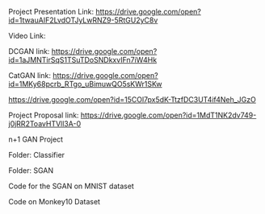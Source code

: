 Project Presentation Link: https://drive.google.com/open?id=1twauAIF2LvdOTJyLwRNZ9-5RtGU2yC8v


Video Link: 


DCGAN link: https://drive.google.com/open?id=1aJMNTirSqS1TSuTDoSNDkxvIFn7iW4Hk


CatGAN link: https://drive.google.com/open?id=1MKy68pcrb_RTgo_uBimuwQO5sKWr1SKw

https://drive.google.com/open?id=15COl7px5dK-TtzfDC3UT4if4Neh_JGzO



Project Proposal link: https://drive.google.com/open?id=1MdT1NK2dv749-j0jRR2ToavHTVll3A-0



n+1 GAN Project

Folder: Classifier

Folder: SGAN

Code for the SGAN on MNIST dataset

Code on Monkey10 Dataset
